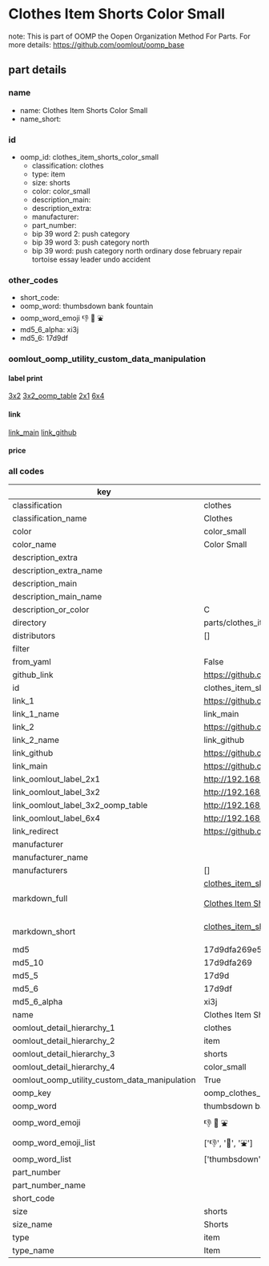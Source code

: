 # Clothes Item Shorts Color Small  

note: This is part of OOMP the Oopen Organization Method For Parts. For more details: https://github.com/oomlout/oomp_base

##  part details
  







### name
* name: Clothes Item Shorts Color Small
* name_short: 
### id
* oomp_id: clothes_item_shorts_color_small
  * classification: clothes
  * type: item
  * size: shorts
  * color: color_small
  * description_main: 
  * description_extra: 
  * manufacturer: 
  * part_number: 
  * bip 39 word 2: push category
  * bip 39 word 3: push category north
  * bip 39 word: push category north ordinary dose february repair tortoise essay leader undo accident

### other_codes
* short_code: 
* oomp_word: thumbsdown bank fountain
* oomp_word_emoji :thumbsdown: :bank: :fountain:
* md5_6_alpha: xi3j
* md5_6: 17d9df






### oomlout_oomp_utility_custom_data_manipulation
#### label print
[3x2](http://192.168.1.245:1112/?label=oomp%20xi3j)
[3x2_oomp_table](http://192.168.1.108:1112/?label=oomp%20xi3j)
[2x1](http://192.168.1.242:1112/?label=oomp%20xi3j)
[6x4](http://192.168.1.55:1112/?label=oomp%20xi3j)    

#### link

[link_main](https://github.com/oomlout/oomlout_oomp_version_1_messy/tree/main/parts/clothes_item_shorts_color_small) [link_github](https://github.com/oomlout/oomlout_oomp_version_1_messy/tree/main/parts/clothes_item_shorts_color_small)                             

#### price







### all codes 
| key | value |  
| --- | --- |  
| classification | clothes |  
| classification_name | Clothes |  
| color | color_small |  
| color_name | Color Small |  
| description_extra |  |  
| description_extra_name |  |  
| description_main |  |  
| description_main_name |  |  
| description_or_color | C  |  
| directory | parts/clothes_item_shorts_color_small |  
| distributors | [] |  
| filter |  |  
| from_yaml | False |  
| github_link | https://github.com/oomlout/oomlout_oomp_part_src/tree/main/parts/clothes_item_shorts_color_small |  
| id | clothes_item_shorts_color_small |  
| link_1 | https://github.com/oomlout/oomlout_oomp_version_1_messy/tree/main/parts/clothes_item_shorts_color_small |  
| link_1_name | link_main |  
| link_2 | https://github.com/oomlout/oomlout_oomp_version_1_messy/tree/main/parts/clothes_item_shorts_color_small |  
| link_2_name | link_github |  
| link_github | https://github.com/oomlout/oomlout_oomp_version_1_messy/tree/main/parts/clothes_item_shorts_color_small |  
| link_main | https://github.com/oomlout/oomlout_oomp_version_1_messy/tree/main/parts/clothes_item_shorts_color_small |  
| link_oomlout_label_2x1 | http://192.168.1.242:1112/?label=oomp%20xi3j |  
| link_oomlout_label_3x2 | http://192.168.1.245:1112/?label=oomp%20xi3j |  
| link_oomlout_label_3x2_oomp_table | http://192.168.1.108:1112/?label=oomp%20xi3j |  
| link_oomlout_label_6x4 | http://192.168.1.55:1112/?label=oomp%20xi3j |  
| link_redirect | https://github.com/oomlout/oomlout_oomp_version_1_messy/tree/main/parts/clothes_item_shorts_color_small |  
| manufacturer |  |  
| manufacturer_name |  |  
| manufacturers | [] |  
| markdown_full | [clothes_item_shorts_color_small](none)<br>[](none)<br>[Clothes Item Shorts Color Small](none)<br><br> |  
| markdown_short | [clothes_item_shorts_color_small](none)<br><br> |  
| md5 | 17d9dfa269e596d15120c9c52c890d75 |  
| md5_10 | 17d9dfa269 |  
| md5_5 | 17d9d |  
| md5_6 | 17d9df |  
| md5_6_alpha | xi3j |  
| name | Clothes Item Shorts Color Small |  
| oomlout_detail_hierarchy_1 | clothes |  
| oomlout_detail_hierarchy_2 | item |  
| oomlout_detail_hierarchy_3 | shorts |  
| oomlout_detail_hierarchy_4 | color_small |  
| oomlout_oomp_utility_custom_data_manipulation | True |  
| oomp_key | oomp_clothes_item_shorts_color_small |  
| oomp_word | thumbsdown bank fountain |  
| oomp_word_emoji | :thumbsdown: :bank: :fountain: |  
| oomp_word_emoji_list | [':thumbsdown:', ':bank:', ':fountain:'] |  
| oomp_word_list | ['thumbsdown', 'bank', 'fountain'] |  
| part_number |  |  
| part_number_name |  |  
| short_code |  |  
| size | shorts |  
| size_name | Shorts |  
| type | item |  
| type_name | Item |  
